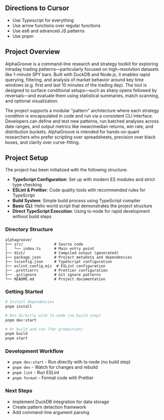 ## Directions to Cursor

- Use Typescript for everything
- Use arrow functions over regular functions
- Use es6 and advanced JS patterns
- Use pnpm

## Project Overview

AlphaGroove is a command-line research and strategy toolkit for exploring intraday trading
patterns—particularly focused on high-resolution datasets like 1-minute SPY bars. Built with DuckDB
and Node.js, it enables rapid querying, filtering, and analysis of market behavior around key time
windows (e.g. first and last 10 minutes of the trading day). The tool is designed to surface
conditional setups—such as sharp opens followed by reversals—and evaluate them using statistical
summaries, match scanning, and optional visualization.

The project supports a modular "pattern" architecture where each strategy condition is encapsulated
in code and run via a consistent CLI interface. Developers can define and test new patterns, run
batched analyses across date ranges, and output metrics like mean/median returns, win rate, and
distribution buckets. AlphaGroove is intended for hands-on quant researchers who prefer scripting
over spreadsheets, precision over black boxes, and clarity over curve-fitting.

## Project Setup

The project has been initialized with the following structure:

- **TypeScript Configuration**: Set up with modern ES modules and strict type checking
- **ESLint & Prettier**: Code quality tools with recommended rules for TypeScript
- **Build System**: Simple build process using TypeScript compiler
- **Basic CLI**: Hello world script that demonstrates the project structure
- **Direct TypeScript Execution**: Using ts-node for rapid development without build steps

### Directory Structure

```
alphagroove/
├── src/              # Source code
│   └── index.ts      # Main entry point
├── dist/             # Compiled output (generated)
├── package.json      # Project metadata and dependencies
├── tsconfig.json     # TypeScript configuration
├── eslint.config.mjs  # ESLint configuration
├── .prettierrc       # Prettier configuration
├── .gitignore        # Git ignore patterns
└── README.md         # Project documentation
```

### Getting Started

```bash
# Install dependencies
pnpm install

# Run directly with ts-node (no build step)
pnpm dev:start

# Or build and run (for production)
pnpm build
pnpm start
```

### Development Workflow

- `pnpm dev:start` - Run directly with ts-node (no build step)
- `pnpm dev` - Watch for changes and rebuild
- `pnpm lint` - Run ESLint
- `pnpm format` - Format code with Prettier

### Next Steps

- Implement DuckDB integration for data storage
- Create pattern detection framework
- Add command-line argument parsing
